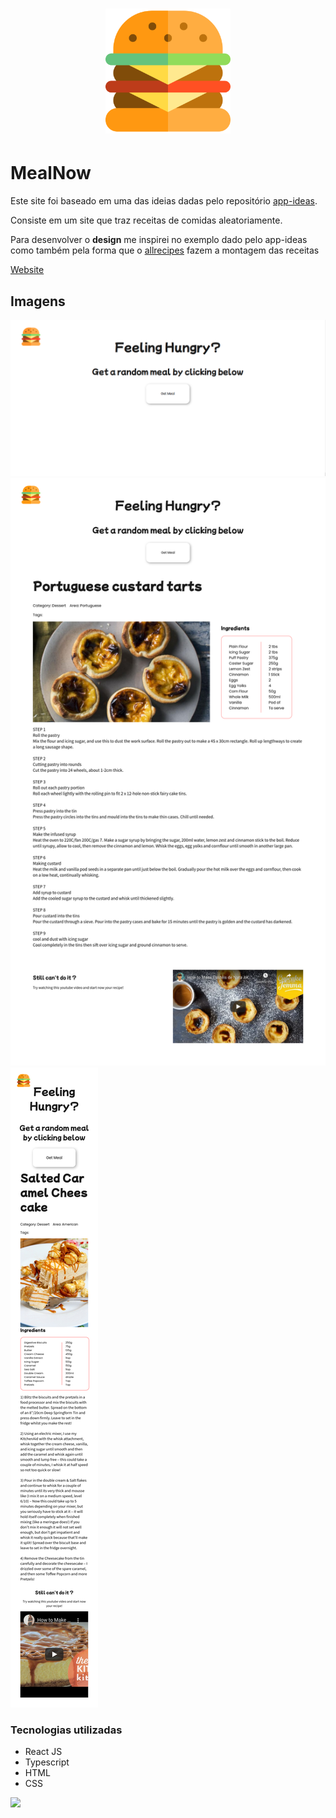 <h1 align="center">
    <img alt="MealNow" src="./README/MealNow.svg" width="200px" />
</h1>

# MealNow

Este site foi baseado em uma das ideias dadas pelo repositório [app-ideas](https://github.com/florinpop17/app-ideas).

Consiste em um site que traz receitas de comidas aleatoriamente.

Para desenvolver o **design** me inspirei no exemplo dado pelo app-ideas como também pela forma que o [allrecipes](https://www.allrecipes.com/recipe/285644/cheesy-pumpkin-scones-with-walnuts-and-sage/) fazem a montagem das receitas

[Website](https://kaio-matos.github.io/MealNow/)

## Imagens

![image](README/state-0.png)
![image](README/state-1.png)
![image](README/state-2.png)

### Tecnologias utilizadas

- React JS
- Typescript
- HTML
- CSS

<a href="https://www.linkedin.com/in/kaio-matos/" target="_blank">
  <img width="50" src='https://cdn.jsdelivr.net/gh/devicons/devicon/icons/linkedin/linkedin-original.svg'>
<a/>  
